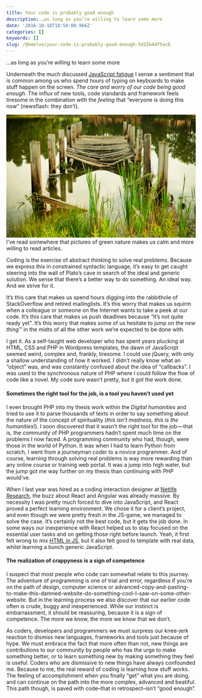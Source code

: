 ```yaml
---
title: Your code is probably good enough
description: …as long as you’re willing to learn some more
date: '2016-10-18T18:50:00.966Z'
categories: []
keywords: []
slug: /@kmelve/your-code-is-probably-good-enough-5d15b4df5ac6
---
```


…as long as you’re willing to learn some more

Underneath the much discussed [JavaScript fatigue](https://medium.com/@ericclemmons/javascript-fatigue-48d4011b6fc4#.6e6zqlcga) I sense a sentiment that is common among us who spend hours of typing on keyboards to make stuff happen on the screen. _The care and worry of our code being good enough._ The influx of new tools, code standards and framework feels tiresome in the combination with the _feeling_ that “everyone is doing this now” (newsflash: they don’t).

![I’ve read somewhere that pictures of green nature makes us calm and more willing to read articles.](img/1__9khSqT0ZR__ubK2uV4qEQOA.png)
I’ve read somewhere that pictures of green nature makes us calm and more willing to read articles.

Coding is the exercise of abstract thinking to solve real problems. Because we express this in constrained syntactic language, it’s easy to get caught steering into the wall of Plato’s cave in search of the ideal and generic solution. We sense that there’s a better way to do something. An ideal way. And we strive for it.

It’s this care that makes us spend hours digging into the rabbithole of StackOverflow and retired mailinglists. It’s this worry that makes us squirm when a colleague or someone on the Internet wants to take a peek at our code. It’s this care that makes us push deadlines because “it’s not quite ready yet”. It’s this worry that makes some of us hesitate to jump on the _new thing_™ in the midts of all the other work we’re expected to be done with.

I get it. As a self-taught web developer who has spent years plucking at HTML, CSS and PHP in Wordpress templates, the dawn of JavaScript seemed weird, complex and, frankly, tiresome. I could use jQuery, with only a shallow understanding of how it worked. I didn’t really know what an “object” was, and was constantly confused about the idea of “callbacks”. I was used to the synchronous nature of PHP where I could follow the flow of code like a novel. My code sure wasn’t pretty, but it got the work done.

#### Sometimes the right tool for the job, is a tool you haven’t used yet

I even brought PHP into my thesis work within the _Digital humanities_ and tried to use it to parse thousands of texts in order to say something about the nature of the concept of spirituality (_this isn’t madness, this is the humanities!_). I soon discovered that it wasn’t the right tool for the job — that is, the community of PHP programmers hadn’t spent much time on the problems I now faced. A programming community who had, though, were those in the world of Python. It was when I had to learn Python from scratch, I went from a journeyman coder to a novice programmer. And of course, learning through solving real problems is way more rewarding than any online course or training web portal. It was a jump into high water, but the jump got me way further on my thesis than continuing with PHP would’ve.

When I last year was hired as a coding interaction designer at [Netlife Research](http://netliferesearch.com), the buzz about React and Angular was already massive. By necessity I was pretty much forced to dive into JavaScript, and React proved a perfect learning environment. We chose it for a client’s project, and even though we were pretty fresh in the JS-game, we managed to solve the case. It’s certainly not the best code, but it gets the job done. In some ways our inexperience with React helped us to stay focused on the essential user tasks and on getting those right before launch. Yeah, it first felt wrong to mix [HTML in JS](https://facebook.github.io/react/docs/jsx-in-depth.html), but it also felt good to template with real data, whilst learning a bunch generic JavaScript.

#### The realization of crappyness is a sign of competence

I suspect that most people who code can somewhat relate to this journey. The adventure of programming is one of trial and error, regardless if you’re on the path of design, computer science or advanced-copy-and-pasting-to-make-this-damned-website-do-something-cool-I-saw-on-some-other-website. But in the learning process we also discover that our earlier code often is crude, buggy and inexperienced. While our instinct is embarrassment, it should be reassuring, because it is a sign of competence. The more we know, the more we know that we don’t.

As coders, developers and programmers we must surpress our knee-jerk reaction to dismiss new languages, frameworks and tools just because of hype. We must embrace the fact that more often than not, new things are contributions to our community by people who has the urge to make something better, or to learn something new by making something they feel is useful. Coders who are dismissive to new things have always confounded me. Because to me, the real reward of coding is learning how stuff works. The feeling of accomplishment when you finally “get” what you are doing, and can continue on the path into the more complex, advanced and beatiful. This path though, is paved with code–that in retrospect–isn’t “good enough”.